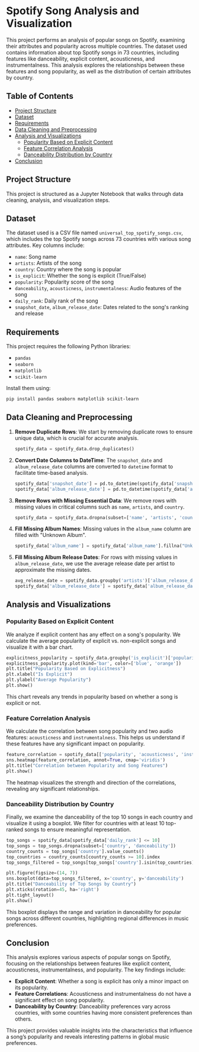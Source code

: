 
# Spotify Song Analysis and Visualization

This project performs an analysis of popular songs on Spotify, examining their attributes and popularity across multiple countries. The dataset used contains information about top Spotify songs in 73 countries, including features like danceability, explicit content, acousticness, and instrumentalness. This analysis explores the relationships between these features and song popularity, as well as the distribution of certain attributes by country.

## Table of Contents
- [Project Structure](#project-structure)
- [Dataset](#dataset)
- [Requirements](#requirements)
- [Data Cleaning and Preprocessing](#data-cleaning-and-preprocessing)
- [Analysis and Visualizations](#analysis-and-visualizations)
  - [Popularity Based on Explicit Content](#popularity-based-on-explicit-content)
  - [Feature Correlation Analysis](#feature-correlation-analysis)
  - [Danceability Distribution by Country](#danceability-distribution-by-country)
- [Conclusion](#conclusion)

## Project Structure

This project is structured as a Jupyter Notebook that walks through data cleaning, analysis, and visualization steps.

## Dataset

The dataset used is a CSV file named `universal_top_spotify_songs.csv`, which includes the top Spotify songs across 73 countries with various song attributes. Key columns include:
- `name`: Song name
- `artists`: Artists of the song
- `country`: Country where the song is popular
- `is_explicit`: Whether the song is explicit (True/False)
- `popularity`: Popularity score of the song
- `danceability`, `acousticness`, `instrumentalness`: Audio features of the song
- `daily_rank`: Daily rank of the song
- `snapshot_date`, `album_release_date`: Dates related to the song's ranking and release

## Requirements

This project requires the following Python libraries:
- `pandas`
- `seaborn`
- `matplotlib`
- `scikit-learn`

Install them using:
```bash
pip install pandas seaborn matplotlib scikit-learn
```

## Data Cleaning and Preprocessing

1. **Remove Duplicate Rows**: We start by removing duplicate rows to ensure unique data, which is crucial for accurate analysis.

   ```python
   spotify_data = spotify_data.drop_duplicates()
   ```

2. **Convert Date Columns to DateTime**: The `snapshot_date` and `album_release_date` columns are converted to `datetime` format to facilitate time-based analysis.

   ```python
   spotify_data['snapshot_date'] = pd.to_datetime(spotify_data['snapshot_date'], errors='coerce')
   spotify_data['album_release_date'] = pd.to_datetime(spotify_data['album_release_date'], errors='coerce')
   ```

3. **Remove Rows with Missing Essential Data**: We remove rows with missing values in critical columns such as `name`, `artists`, and `country`.

   ```python
   spotify_data = spotify_data.dropna(subset=['name', 'artists', 'country'])
   ```

4. **Fill Missing Album Names**: Missing values in the `album_name` column are filled with "Unknown Album".

   ```python
   spotify_data['album_name'] = spotify_data['album_name'].fillna("Unknown Album")
   ```

5. **Fill Missing Album Release Dates**: For rows with missing values in `album_release_date`, we use the average release date per artist to approximate the missing dates.

   ```python
   avg_release_date = spotify_data.groupby('artists')['album_release_date'].transform(lambda x: x.fillna(x.mean()))
   spotify_data['album_release_date'] = spotify_data['album_release_date'].fillna(avg_release_date)
   ```

## Analysis and Visualizations

### Popularity Based on Explicit Content

We analyze if explicit content has any effect on a song's popularity. We calculate the average popularity of explicit vs. non-explicit songs and visualize it with a bar chart.

```python
explicitness_popularity = spotify_data.groupby('is_explicit')['popularity'].mean()
explicitness_popularity.plot(kind='bar', color=['blue', 'orange'])
plt.title("Popularity Based on Explicitness")
plt.xlabel("Is Explicit")
plt.ylabel("Average Popularity")
plt.show()
```

This chart reveals any trends in popularity based on whether a song is explicit or not.

### Feature Correlation Analysis

We calculate the correlation between song popularity and two audio features: `acousticness` and `instrumentalness`. This helps us understand if these features have any significant impact on popularity.

```python
feature_correlation = spotify_data[['popularity', 'acousticness', 'instrumentalness']].corr()
sns.heatmap(feature_correlation, annot=True, cmap='viridis')
plt.title("Correlation between Popularity and Song Features")
plt.show()
```

The heatmap visualizes the strength and direction of the correlations, revealing any significant relationships.

### Danceability Distribution by Country

Finally, we examine the danceability of the top 10 songs in each country and visualize it using a boxplot. We filter for countries with at least 10 top-ranked songs to ensure meaningful representation.

```python
top_songs = spotify_data[spotify_data['daily_rank'] <= 10]
top_songs = top_songs.dropna(subset=['country', 'danceability'])
country_counts = top_songs['country'].value_counts()
top_countries = country_counts[country_counts >= 10].index
top_songs_filtered = top_songs[top_songs['country'].isin(top_countries)]

plt.figure(figsize=(14, 7))
sns.boxplot(data=top_songs_filtered, x='country', y='danceability')
plt.title("Danceability of Top Songs by Country")
plt.xticks(rotation=45, ha='right')
plt.tight_layout()
plt.show()
```

This boxplot displays the range and variation in danceability for popular songs across different countries, highlighting regional differences in music preferences.

## Conclusion

This analysis explores various aspects of popular songs on Spotify, focusing on the relationships between features like explicit content, acousticness, instrumentalness, and popularity. The key findings include:
- **Explicit Content**: Whether a song is explicit has only a minor impact on its popularity.
- **Feature Correlations**: Acousticness and instrumentalness do not have a significant effect on song popularity.
- **Danceability by Country**: Danceability preferences vary across countries, with some countries having more consistent preferences than others.

This project provides valuable insights into the characteristics that influence a song’s popularity and reveals interesting patterns in global music preferences.
